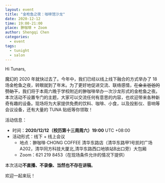 ```yaml
---
layout: event
title: "金枪鱼之夜：咖啡馆沙龙"
date: 2020-12-12
time: 19:00-21:00
place: 翀咖啡 + Zoom
author: Shengqi Chen
categories:
  - event
tags:
  - tunight
  - salon
---
```


Hi Tunars,

魔幻的 2020 年就快过去了。今年中，我们已经以线上线下融合的方式举办了 18 场金枪鱼之夜，转眼就到了年末。为了更好地促进交流、联络感情，<del>在金主爸爸的赞助下</del>，我们将于本周六晚于学校附近的翀咖啡举办一次沙龙形式的金枪鱼之夜。本次活动不设置专门的主题，大家可以交流任何有意思的内容，也欢迎带来各种新奇有趣的设备。现场将为大家提供免费的饮料、咖啡、小食，以及投影仪、音响等会议设备，还有大量的 TUNA 贴纸等你领取！

活动信息：

* 时间：**2020/12/12（校历第十三周周六）19:00** UTC +08:00
* 活动形式：线下 + 线上会议
  * 地点：翀咖啡·CHONG COFFEE 清华东路店（清华东路甲1号凯时广场A202，清华同方科技大厦北,清华东路西口地铁站B出口旁）大包厢
  * Zoom：621 219 8453（在现场条件允许的情况下提供）

本次活动**不直播、不录像、当然也不存在讲稿**。

欢迎一起来玩！
